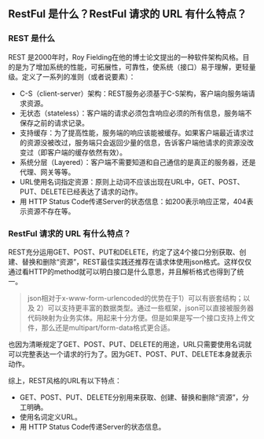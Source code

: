 ## RestFul 是什么？RestFul 请求的 URL 有什么特点？

### REST 是什么

REST 是2000年时，Roy Fielding在他的博士论文提出的一种软件架构风格。目的是为了增加系统的性能，可拓展性，可靠性，使系统（接口）易于理解，更轻量级。定义了一系列的准则（或者说要素）：

- C-S（client-server）架构：REST服务必须基于C-S架构，客户端向服务端请求资源。
- 无状态（stateless）：客户端的请求必须包含响应必须的所有信息，服务端不保存之前的请求记录。
- 支持缓存：为了提高性能，服务端的响应该能被缓存。如果客户端最近请求过的资源没被改过，服务端只会返回少量的信息，告诉客户端他请求的资源没改变过（即客户端的缓存依然有效）。
- 系统分层（Layered）：客户端不需要知道和自己通信的是真正的服务器，还是代理、网关等等。
- URL使用名词指定资源：原则上动词不应该出现在URL中，GET、POST、PUT、DELETE已经表达了请求的动作。
- 用 HTTP Status Code传递Server的状态信息：如200表示响应正常，404表示资源不存在等。

### RestFul 请求的 URL 有什么特点？

REST充分运用GET、POST、PUT和DELETE，约定了这4个接口分别获取、创建、替换和删除“资源”，REST最佳实践还推荐在请求体使用json格式。这样仅仅通过看HTTP的method就可以明白接口是什么意思，并且解析格式也得到了统一。

> json相对于x-www-form-urlencoded的优势在于1）可以有嵌套结构；以及 2）可以支持更丰富的数据类型。通过一些框架，json可以直接被服务器代码映射为业务实体。用起来十分方便。但是如果是写一个接口支持上传文件，那么还是multipart/form-data格式更合适。

也因为清晰规定了GET、POST、PUT、DELETE的用途，URL只需要使用名词就可以完整表达一个请求的行为了。因为GET、POST、PUT、DELETE本身就表示动作。

综上，REST风格的URL有以下特点：

- GET、POST、PUT、DELETE分别用来获取、创建、替换和删除“资源”，分工明确。
- 使用名词定义URL。
- 用 HTTP Status Code传递Server的状态信息。
